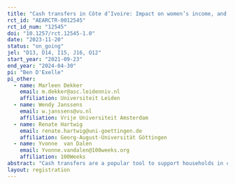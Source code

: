 ```yaml
---
title: "Cash transfers in Côte d’Ivoire: Impact on women’s income, and dynamics within the household, savings groups, and community"
rct_id: "AEARCTR-0012545"
rct_id_num: "12545"
doi: "10.1257/rct.12545-1.0"
date: "2023-11-20"
status: "on_going"
jel: "D13, D14, I15, J16, O12"
start_year: "2021-09-23"
end_year: "2024-04-30"
pi: "Ben D'Exelle"
pi_other:
  - name: Marleen Dekker
    email: m.dekker@asc.leidenniv.nl
    affiliation: Universiteit Leiden
  - name: Wendy Janssens
    email: w.janssens@vu.nl
    affiliation: Vrije Universiteit Amsterdam
  - name: Renate Hartwig
    email: renate.hartwig@uni-goettingen.de
    affiliation: Georg-August-Universität Göttingen
  - name: Yvonne  van Dalen
    email: Yvonne.vandalen@100weeks.org
    affiliation: 100Weeks
abstract: "Cash transfers are a popular tool to support households in coping with economic hardship and poverty. The literature documents that cash transfers, both, conditional and unconditional, are effective on a number of domains and thus are also effective in structurally reducing poverty. Yet, evidence on the impact of cash transfers, in particular unconditional ones, on women’s agency, both within and outside the household is still limited. In this study we aim to better understand the effects on women’s agency in the context of women’s savings groups in rural Cote d’Ivoire. The RCT is conducted in the region around Doloa. The study covers 60 randomly selected communities. In each community one savings group of around 15 women was formed. The study covers close to 900 women. In intervention communities, women in savings groups receive a sizable weekly cash transfer over a period of two years. The predictable and frequent income stream of the cash transfers is expected to enable women to more easily save, pay for large household expenditures and business investments, cope with uninsured shocks (thereby reducing risk and enhancing peace of mind), and more generally increase women’s agency within the household and community due to greater access to economic resources. The evaluation combines repeated survey data with administrative data from the savings groups. "
layout: registration
---
```


